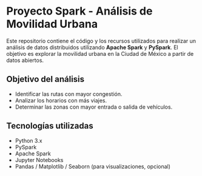 #  Proyecto Spark - Análisis de Movilidad Urbana

Este repositorio contiene el código y los recursos utilizados para realizar un análisis de datos distribuidos utilizando **Apache Spark** y **PySpark**. El objetivo es explorar la movilidad urbana en la Ciudad de México a partir de datos abiertos.


##  Objetivo del análisis

- Identificar las rutas con mayor congestión.
- Analizar los horarios con más viajes.
- Determinar las zonas con mayor entrada o salida de vehículos.

##  Tecnologías utilizadas

- Python 3.x
- PySpark
- Apache Spark
- Jupyter Notebooks
- Pandas / Matplotlib / Seaborn (para visualizaciones, opcional)

